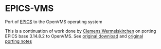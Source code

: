 # EPICS-VMS
Port of [EPICS](http://www.aps.anl.gov/epics/) to the OpenVMS operating system

This is a continuation of work done by [Clemens Wermelskirchen](wermelsk@slac.stanford.edu) on porting
EPICS base 3.14.8.2 to OpenVMS. See [original download](http://www.slac.stanford.edu/grp/ssrl/spear/epics/base/3.14.8.2/vms_epics.tar.gz) 
and [original porting notes](http://www.slac.stanford.edu/grp/ssrl/spear/epics/base/3.14.8.2/README.VMS)


